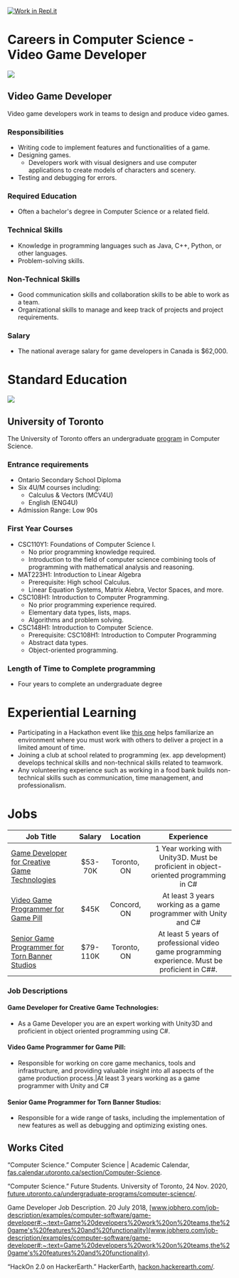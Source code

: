 [![Work in Repl.it](https://classroom.github.com/assets/work-in-replit-14baed9a392b3a25080506f3b7b6d57f295ec2978f6f33ec97e36a161684cbe9.svg)](https://classroom.github.com/online_ide?assignment_repo_id=4672403&assignment_repo_type=AssignmentRepo)
# Careers in Computer Science - Video Game Developer
![](https://cdn.stocksnap.io/img-thumbs/960w/coding-programming_U3W2SHOLWQ.jpg)

## Video Game Developer
Video game developers work in teams to design and produce video games.

### Responsibilities
* Writing code to implement features and functionalities of a game.
* Designing games.
  * Developers work with visual designers and use computer applications to create models of characters and scenery.
* Testing and debugging for errors.

### Required Education
* Often a bachelor's degree in Computer Science or a related field.

### Technical Skills
* Knowledge in programming languages such as Java, C++, Python, or other languages.
* Problem-solving skills.

### Non-Technical Skills
* Good communication skills and collaboration skills to be able to work as a team.
* Organizational skills to manage and keep track of projects and project requirements.

### Salary
* The national average salary for game developers in Canada is $62,000.

# Standard Education
![](https://cdn.pixabay.com/photo/2017/09/08/00/16/the-university-of-toronto-2727241_1280.jpg)

## University of Toronto
The University of Toronto offers an undergraduate [program](https://future.utoronto.ca/undergraduate-programs/computer-science/) in Computer Science.

### Entrance requirements
* Ontario Secondary School Diploma
* Six 4U/M courses including:
  * Calculus & Vectors (MCV4U)
  * English (ENG4U)
* Admission Range: Low 90s

### First Year Courses
* CSC110Y1: Foundations of Computer Science I.
  * No prior programming knowledge required.
  * Introduction to the field of computer science combining tools of programming with mathematical analysis and reasoning. 
* MAT223H1: Introduction to Linear Algebra
  * Prerequisite: High school Calculus.
  * Linear Equation Systems, Matrix Alebra, Vector Spaces, and more.
* CSC108H1: Introduction to Computer Programming.
  * No prior programming experience required. 
  * Elementary data types, lists, maps.  
  * Algorithms and problem solving.
* CSC148H1: Introduction to Computer Science.
  * Prerequisite: CSC108H1: Introduction to Computer Programming 
  * Abstract data types. 
  * Object-oriented programming.

### Length of Time to Complete programming
* Four years to complete an undergraduate degree

# Experiential Learning
* Participating in a Hackathon event like [this one](https://hackon.hackerearth.com/) helps familiarize an environment where you must work with others to deliver a project in a limited amount of time.
* Joining a club at school related to programming (ex. app development) develops technical skills and non-technical skills related to teamwork.
* Any volunteering experience such as working in a food bank builds non-technical skills such as communication, time management, and professionalism.

# Jobs
|Job Title|Salary|Location|Experience|
|---|:---:|:---:|:---:|
|[Game Developer for Creative Game Technologies](https://www.workopolis.com/jobsearch/find-jobs?ak=game+developer&l=Richmond+Hill%2C+ON&job=ob8UWSlSVqYsGHwOxcAvAnVWGf7L6sWwEShqBURcy_U3f9kD-GtwDw)|$53-70K|Toronto, ON|1 Year working with Unity3D. Must be proficient in object-oriented programming in C#|
|[Video Game Programmer for Game Pill](https://ca.indeed.com/jobs?q=Video%20Game%20Developer&l=Markham%2C%20ON&radius=50&vjk=df94e54cb3ddb9df)|$45K|Concord, ON|At least 3 years working as a game programmer with Unity and C#|
|[Senior Game Programmer for Torn Banner Studios](https://www.workopolis.com/jobsearch/find-jobs?ak=senior+game+developer&l=Richmond+Hill%2C+ON&job=hATbqswfzMC6hYqEaJyN1iRBsRtWwyzsTM6SmJeycTsT6Rciec7y-g)|$79-110K|Toronto, ON|At least 5 years of professional video game programming experience. Must be proficient in C##.|

### Job Descriptions
#### Game Developer for Creative Game Technologies: 
* As a Game Developer you are an expert working with Unity3D and proficient in object oriented programming using C#.
#### Video Game Programmer for Game Pill:
* Responsible for working on core game mechanics, tools and infrastructure, and providing valuable insight into all aspects of the game production process.|At least 3 years working as a game programmer with Unity and C#
#### Senior Game Programmer for Torn Banner Studios:
* Responsible for a wide range of tasks, including the implementation of new features as well as debugging and optimizing existing ones.

## Works Cited

“Computer Science.” Computer Science | Academic Calendar, [fas.calendar.utoronto.ca/section/Computer-Science](fas.calendar.utoronto.ca/section/Computer-Science). 

“Computer Science.” Future Students. University of Toronto, 24 Nov. 2020, [future.utoronto.ca/undergraduate-programs/computer-science/](future.utoronto.ca/undergraduate-programs/computer-science/). 

Game Developer Job Description. 20 July 2018, [www.jobhero.com/job-description/examples/computer-software/game-developer#:~:text=Game%20developers%20work%20on%20teams,the%20game's%20features%20and%20functionality](www.jobhero.com/job-description/examples/computer-software/game-developer#:~:text=Game%20developers%20work%20on%20teams,the%20game's%20features%20and%20functionality).   

“HackOn 2.0 on HackerEarth.” HackerEarth, [hackon.hackerearth.com/](hackon.hackerearth.com/).    